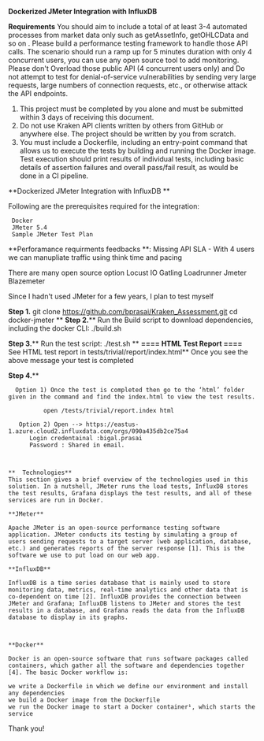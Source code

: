 
**Dockerized JMeter Integration with InfluxDB**


**Requirements**
You should aim to include a total of at least 3-4 automated processes from market data only such as getAssetInfo, getOHLCData and so on . Please build a performance testing framework to handle those API calls. The scenario should run a ramp up for 5 minutes duration with only 4 concurrent users, you can use any open source tool to add monitoring. Please don't Overload those public API (4 concurrent users only) and Do not attempt to test for denial-of-service vulnerabilities by sending very large requests, large numbers of connection requests, etc., or otherwise attack the API endpoints.
  1. This project must be completed by you alone and must be submitted within 3 days of receiving this document.
  2. Do not use Kraken API clients written by others from GitHub or anywhere else. The project should be written by you from scratch.
  3. You must include a Dockerfile, including an entry-point command that allows us to execute the tests by building and running the Docker image. Test execution should print results of individual tests, including basic details of assertion failures and overall pass/fail result, as would be done in a CI pipeline.


**Dockerized JMeter Integration with InfluxDB **


Following are the prerequisites required for the integration:

     Docker
     JMeter 5.4
     Sample JMeter Test Plan
   
**Perforamance requirments feedbacks **:
 Missing API SLA - With 4 users we can manupliate traffic using think time and pacing 
 

   There are many open source option
         Locust IO
         Gatling 
         Loadrunner 
         Jmeter
         Blazemeter 
     
Since I hadn't used JMeter for a few years, I plan to test myself

  **Step 1.**
  git clone https://github.com/bprasai/Kraken_Assessment.git
  cd docker-jmeter
  **
  **Step 2.****
  Run the Build script to download dependencies, including the docker CLI:
  ./build.sh

   **Step 3.****
   Run the test script:
       ./test.sh
  **   **==== HTML Test Report ====**
  See HTML test report in tests/trivial/report/index.html**
  Once you see the above message your test is completed 


  **Step 4.****

      Option 1) Once the test is completed then go to the ‘html’ folder given in the command and find the index.html to view the test results.

              open /tests/trivial/report.index html

       Option 2) Open --> https://eastus-1.azure.cloud2.influxdata.com/orgs/090a435db2ce75a4
          Login credentainal :bigal.prasai
          Password : Shared in email.
        
        
        
    **  Technologies**
    This section gives a brief overview of the technologies used in this solution. In a nutshell, JMeter runs the load tests, InfluxDB stores the test results, Grafana displays the test results, and all of these services are run in Docker.

    **JMeter**

    Apache JMeter is an open-source performance testing software application. JMeter conducts its testing by simulating a group of users sending requests to a target server (web application, database, etc.) and generates reports of the server response [1]. This is the software we use to put load on our web app.

    **InfluxDB**

    InfluxDB is a time series database that is mainly used to store monitoring data, metrics, real-time analytics and other data that is co-dependent on time [2]. InfluxDB provides the connection between JMeter and Grafana; InfluxDB listens to JMeter and stores the test results in a database, and Grafana reads the data from the InfluxDB database to display in its graphs.



    **Docker**

    Docker is an open-source software that runs software packages called containers, which gather all the software and dependencies together [4]. The basic Docker workflow is:

    we write a Dockerfile in which we define our environment and install any dependencies
    we build a Docker image from the Dockerfile
    we run the Docker image to start a Docker container¹, which starts the service

        
        
 Thank you!
